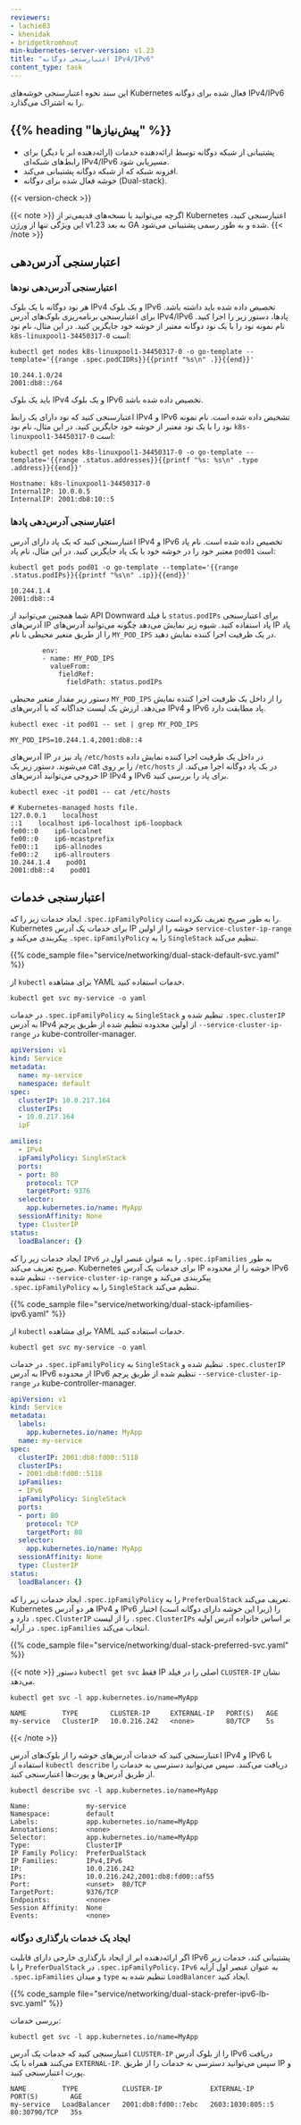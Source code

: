```yaml
---
reviewers:
- lachie83
- khenidak
- bridgetkromhout
min-kubernetes-server-version: v1.23
title: "اعتبارسنجی دوگانه IPv4/IPv6"
content_type: task
---
```


<!-- overview -->
این سند نحوه اعتبارسنجی خوشه‌های Kubernetes فعال شده برای دوگانه IPv4/IPv6 را به اشتراک می‌گذارد.


## {{% heading "پیش‌نیازها" %}}

* پشتیبانی از شبکه دوگانه توسط ارائه‌دهنده خدمات (ارائه‌دهنده ابر یا دیگر) برای رابط‌های شبکه‌ای IPv4/IPv6 مسیریابی شود.
* افزونه شبکه که از شبکه دوگانه پشتیبانی می‌کند.
* خوشه فعال شده برای دوگانه (Dual-stack).

{{< version-check >}}

{{< note >}}
اگرچه می‌توانید با نسخه‌های قدیمی‌تر از Kubernetes اعتبارسنجی کنید، این ویژگی تنها از ورژن v1.23 به بعد GA شده و به طور رسمی پشتیبانی می‌شود.
{{< /note >}}


<!-- steps -->

## اعتبارسنجی آدرس‌دهی

### اعتبارسنجی آدرس‌دهی نودها

هر نود دوگانه با یک بلوک IPv4 و یک بلوک IPv6 تخصیص داده شده باید داشته باشد. برای اعتبارسنجی برنامه‌ریزی بلوک‌های آدرس IPv4/IPv6 پادها، دستور زیر را اجرا کنید. نام نمونه نود را با یک نود دوگانه معتبر از خوشه خود جایگزین کنید. در این مثال، نام نود `k8s-linuxpool1-34450317-0` است:

```shell
kubectl get nodes k8s-linuxpool1-34450317-0 -o go-template --template='{{range .spec.podCIDRs}}{{printf "%s\n" .}}{{end}}'
```
```
10.244.1.0/24
2001:db8::/64
```
باید یک بلوک IPv4 و یک بلوک IPv6 تخصیص داده شده باشد.

اعتبارسنجی کنید که نود دارای یک رابط IPv4 و IPv6 تشخیص داده شده است. نام نمونه نود را با یک نود معتبر از خوشه خود جایگزین کنید. در این مثال، نام نود `k8s-linuxpool1-34450317-0` است:

```shell
kubectl get nodes k8s-linuxpool1-34450317-0 -o go-template --template='{{range .status.addresses}}{{printf "%s: %s\n" .type .address}}{{end}}'
```
```
Hostname: k8s-linuxpool1-34450317-0
InternalIP: 10.0.0.5
InternalIP: 2001:db8:10::5
```

### اعتبارسنجی آدرس‌دهی پادها

اعتبارسنجی کنید که یک پاد دارای آدرس IPv4 و IPv6 تخصیص داده شده است. نام پاد معتبر خود را در خوشه خود با یک پاد جایگزین کنید. در این مثال، نام پاد `pod01` است:

```shell
kubectl get pods pod01 -o go-template --template='{{range .status.podIPs}}{{printf "%s\n" .ip}}{{end}}'
```
```
10.244.1.4
2001:db8::4
```

شما همچنین می‌توانید از API Downward با فیلد `status.podIPs` برای اعتبارسنجی آدرس‌های IP پاد استفاده کنید. شیوه زیر نمایش می‌دهد چگونه می‌توانید آدرس‌های IP پاد را از طریق متغیر محیطی با نام `MY_POD_IPS` در یک ظرفیت اجرا کننده نمایش دهید.

```
        env:
        - name: MY_POD_IPS
          valueFrom:
            fieldRef:
              fieldPath: status.podIPs
```

دستور زیر مقدار متغیر محیطی `MY_POD_IPS` را از داخل یک ظرفیت اجرا کننده نمایش می‌دهد. ارزش یک لیست جداگانه که با آدرس‌های IPv4 و IPv6 پاد مطابقت دارد.

```shell
kubectl exec -it pod01 -- set | grep MY_POD_IPS
```
```
MY_POD_IPS=10.244.1.4,2001:db8::4
```

آدرس‌های IP پاد نیز در `/etc/hosts` در داخل یک ظرفیت اجرا کننده نمایش داده می‌شوند. دستور زیر یک cat را بر روی `/etc/hosts` در یک پاد دوگانه اجرا می‌کند. از خروجی می‌توانید آدرس‌های IP IPv4 و IPv6 برای پاد را بررسی کنید.

```shell
kubectl exec -it pod01 -- cat /etc/hosts
```
```
# Kubernetes-managed hosts file.
127.0.0.1    localhost
::1    localhost ip6-localhost ip6-loopback
fe00::0    ip6-localnet
fe00::0    ip6-mcastprefix
fe00::1    ip6-allnodes
fe00::2    ip6-allrouters
10.244.1.4    pod01
2001:db8::4    pod01
```

## اعتبارسنجی خدمات

ایجاد خدمات زیر را که `.spec.ipFamilyPolicy` را به طور صریح تعریف نکرده است. Kubernetes برای خدمات یک آدرس IP خوشه را از اولین `service-cluster-ip-range` پیکربندی می‌کند و `.spec.ipFamilyPolicy` را به `SingleStack` تنظیم می‌کند.

{{% code_sample file="service/networking/dual-stack-default-svc.yaml" %}}

از `kubectl` برای مشاهده YAML خدمات استفاده کنید.

```shell
kubectl get svc my-service -o yaml
```

در خدمات `.spec.ipFamilyPolicy` به `SingleStack` تنظیم شده و `.spec.clusterIP` به آدرس IPv4 از اولین محدوده تنظیم شده از طریق پرچم `--service-cluster-ip-range` در kube-controller-manager.

```yaml
apiVersion: v1
kind: Service
metadata:
  name: my-service
  namespace: default
spec:
  clusterIP: 10.0.217.164
  clusterIPs:
  - 10.0.217.164
  ipF

amilies:
  - IPv4
  ipFamilyPolicy: SingleStack
  ports:
  - port: 80
    protocol: TCP
    targetPort: 9376
  selector:
    app.kubernetes.io/name: MyApp
  sessionAffinity: None
  type: ClusterIP
status:
  loadBalancer: {}
```

ایجاد خدمات زیر را که `IPv6` را به عنوان عنصر اول در `.spec.ipFamilies` به طور صریح تعریف می‌کند. Kubernetes برای خدمات یک آدرس IP خوشه را از محدوده IPv6 تنظیم شده `--service-cluster-ip-range` پیکربندی می‌کند و `.spec.ipFamilyPolicy` را به `SingleStack` تنظیم می‌کند.

{{% code_sample file="service/networking/dual-stack-ipfamilies-ipv6.yaml" %}}

از `kubectl` برای مشاهده YAML خدمات استفاده کنید.

```shell
kubectl get svc my-service -o yaml
```

در خدمات `.spec.ipFamilyPolicy` به `SingleStack` تنظیم شده و `.spec.clusterIP` به آدرس IPv6 از محدوده IPv6 تنظیم شده از طریق پرچم `--service-cluster-ip-range` در kube-controller-manager.

```yaml
apiVersion: v1
kind: Service
metadata:
  labels:
    app.kubernetes.io/name: MyApp
  name: my-service
spec:
  clusterIP: 2001:db8:fd00::5118
  clusterIPs:
  - 2001:db8:fd00::5118
  ipFamilies:
  - IPv6
  ipFamilyPolicy: SingleStack
  ports:
  - port: 80
    protocol: TCP
    targetPort: 80
  selector:
    app.kubernetes.io/name: MyApp
  sessionAffinity: None
  type: ClusterIP
status:
  loadBalancer: {}
```

ایجاد خدمات زیر را که `.spec.ipFamilyPolicy` را به `PreferDualStack` تعریف می‌کند. Kubernetes هر دو آدرس IPv4 و IPv6 را (زیرا این خوشه دارای دوگانه است) اختیار دارد و `.spec.ClusterIP` را از لیست `.spec.ClusterIPs` بر اساس خانواده آدرس اولیه در آرایه `.spec.ipFamilies` انتخاب می‌کند.

{{% code_sample file="service/networking/dual-stack-preferred-svc.yaml" %}}

{{< note >}}
دستور `kubectl get svc` فقط IP اصلی را در فیلد `CLUSTER-IP` نشان می‌دهد.

```shell
kubectl get svc -l app.kubernetes.io/name=MyApp

NAME         TYPE        CLUSTER-IP     EXTERNAL-IP   PORT(S)   AGE
my-service   ClusterIP   10.0.216.242   <none>        80/TCP    5s
```
{{< /note >}}

اعتبارسنجی کنید که خدمات آدرس‌های خوشه را از بلوک‌های آدرس IPv4 و IPv6 با استفاده از `kubectl describe` دریافت می‌کنند. سپس می‌توانید دسترسی به خدمات را از طریق آدرس‌ها و پورت‌ها اعتبارسنجی کنید.

```shell
kubectl describe svc -l app.kubernetes.io/name=MyApp
```

```
Name:              my-service
Namespace:         default
Labels:            app.kubernetes.io/name=MyApp
Annotations:       <none>
Selector:          app.kubernetes.io/name=MyApp
Type:              ClusterIP
IP Family Policy:  PreferDualStack
IP Families:       IPv4,IPv6
IP:                10.0.216.242
IPs:               10.0.216.242,2001:db8:fd00::af55
Port:              <unset>  80/TCP
TargetPort:        9376/TCP
Endpoints:         <none>
Session Affinity:  None
Events:            <none>
```

### ایجاد یک خدمات بارگذاری دوگانه

اگر ارائه‌دهنده ابر از ایجاد بارگذاری خارجی دارای قابلیت IPv6 پشتیبانی کند، خدمات زیر را با `PreferDualStack` در `.spec.ipFamilyPolicy`، `IPv6` به عنوان عنصر اول آرایه `.spec.ipFamilies` و میدان `type` تنظیم شده به `LoadBalancer` ایجاد کنید.

{{% code_sample file="service/networking/dual-stack-prefer-ipv6-lb-svc.yaml" %}}

بررسی خدمات:

```shell
kubectl get svc -l app.kubernetes.io/name=MyApp
```

اعتبارسنجی کنید که خدمات یک آدرس `CLUSTER-IP` را از بلوک آدرس IPv6 دریافت می‌کنند همراه با یک `EXTERNAL-IP`. سپس می‌توانید دسترسی به خدمات را از طریق IP و پورت اعتبارسنجی کنید.

```shell
NAME         TYPE           CLUSTER-IP            EXTERNAL-IP        PORT(S)        AGE
my-service   LoadBalancer   2001:db8:fd00::7ebc   2603:1030:805::5   80:30790/TCP   35s
```